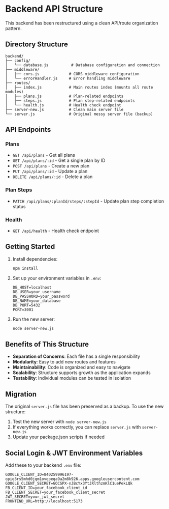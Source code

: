 # Backend API Structure

This backend has been restructured using a clean API/route organization pattern.

## Directory Structure

```
backend/
├── config/
│   └── database.js          # Database configuration and connection
├── middleware/
│   ├── cors.js             # CORS middleware configuration
│   └── errorHandler.js     # Error handling middleware
├── routes/
│   ├── index.js            # Main routes index (mounts all route modules)
│   ├── plans.js            # Plan-related endpoints
│   ├── steps.js            # Plan step-related endpoints
│   └── health.js           # Health check endpoint
├── server-new.js           # Clean main server file
└── server.js               # Original messy server file (backup)
```

## API Endpoints

### Plans
- `GET /api/plans` - Get all plans
- `GET /api/plans/:id` - Get a single plan by ID
- `POST /api/plans` - Create a new plan
- `PUT /api/plans/:id` - Update a plan
- `DELETE /api/plans/:id` - Delete a plan

### Plan Steps
- `PATCH /api/plans/:planId/steps/:stepId` - Update plan step completion status

### Health
- `GET /api/health` - Health check endpoint

## Getting Started

1. Install dependencies:
   ```bash
   npm install
   ```

2. Set up your environment variables in `.env`:
   ```
   DB_HOST=localhost
   DB_USER=your_username
   DB_PASSWORD=your_password
   DB_NAME=your_database
   DB_PORT=5432
   PORT=3001
   ```

3. Run the new server:
   ```bash
   node server-new.js
   ```

## Benefits of This Structure

- **Separation of Concerns**: Each file has a single responsibility
- **Modularity**: Easy to add new routes and features
- **Maintainability**: Code is organized and easy to navigate
- **Scalability**: Structure supports growth as the application expands
- **Testability**: Individual modules can be tested in isolation

## Migration

The original `server.js` file has been preserved as a backup. To use the new structure:

1. Test the new server with `node server-new.js`
2. If everything works correctly, you can replace `server.js` with `server-new.js`
3. Update your package.json scripts if needed 

## Social Login & JWT Environment Variables

Add these to your backend `.env` file:

```
GOOGLE_CLIENT_ID=840259996197-opie3rs5mhd0jqm1ovqpeqa9a2m8k926.apps.googleusercontent.com
GOOGLE_CLIENT_SECRET=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
FB_CLIENT_ID=your_facebook_client_id
FB_CLIENT_SECRET=your_facebook_client_secret
JWT_SECRET=your_jwt_secret
FRONTEND_URL=http://localhost:5173
``` 